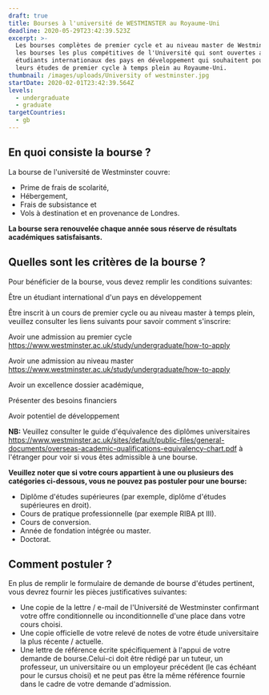 ```yaml
---
draft: true
title: Bourses à l'université de WESTMINSTER au Royaume-Uni
deadline: 2020-05-29T23:42:39.523Z
excerpt: >-
  Les bourses complètes de premier cycle et au niveau master de Westminster sont
  les bourses les plus compétitives de l'Université qui sont ouvertes aux
  étudiants internationaux des pays en développement qui souhaitent poursuivre
  leurs études de premier cycle à temps plein au Royaume-Uni.
thumbnail: /images/uploads/University of westminster.jpg
startDate: 2020-02-01T23:42:39.564Z
levels:
  - undergraduate
  - graduate
targetCountries:
  - gb
---
```

## En quoi consiste la bourse ?

La bourse de l'université de Westminster couvre:

* Prime de frais de scolarité, 
* Hébergement, 
* Frais de subsistance et 
* Vols à destination et en provenance de Londres.

**La bourse sera renouvelée chaque année sous réserve de résultats académiques satisfaisants.**

## Quelles sont les critères de la bourse ?

Pour bénéficier de la bourse, vous devez remplir les conditions suivantes:

Être un étudiant international d'un pays en développement 

Être inscrit à un cours de premier cycle ou au niveau master à temps plein, veuillez consulter les liens suivants pour savoir comment s'inscrire:

Avoir une admission au premier cycle <https://www.westminster.ac.uk/study/undergraduate/how-to-apply>

Avoir une admission au niveau master <https://www.westminster.ac.uk/study/undergraduate/how-to-apply>

Avoir un excellence dossier académique, 

Présenter des besoins financiers 

Avoir potentiel de développement

**NB:**  Veuillez consulter le guide d'équivalence des diplômes universitaires <https://www.westminster.ac.uk/sites/default/public-files/general-documents/overseas-academic-qualifications-equivalency-chart.pdf>  à l'étranger pour voir si vous êtes admissible à une bourse.

**Veuillez noter que si votre cours appartient à une ou plusieurs des catégories ci-dessous, vous ne pouvez pas postuler pour une bourse:**

* Diplôme d'études supérieures (par exemple, diplôme d'études supérieures en droit).
* Cours de pratique professionnelle (par exemple RIBA pt III).
* Cours de conversion.
* Année de fondation intégrée ou master.
* Doctorat.

## Comment postuler ?

En plus de remplir le formulaire de demande de bourse d'études pertinent, vous devrez fournir les pièces justificatives suivantes:

* Une copie de la lettre / e-mail de l'Université de Westminster confirmant votre offre conditionnelle ou inconditionnelle d'une place dans votre cours choisi.
* Une copie officielle de votre relevé de notes de votre étude universitaire la plus récente / actuelle.
* Une lettre de référence écrite spécifiquement à l'appui de votre demande de bourse.Celui-ci doit être rédigé par un tuteur, un professeur, un universitaire ou un employeur précédent (le cas échéant pour le cursus choisi) et ne peut pas être la même référence fournie dans le cadre de votre demande d'admission.

<!--EndFragment-->
